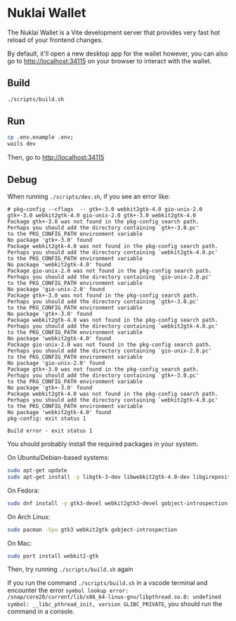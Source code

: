 # Nuklai Wallet

The Nuklai Wallet is a Vite development server that provides very fast hot reload of your frontend changes.

By default, it'll open a new desktop app for the wallet however, you can also go to [http://localhost:34115](http://localhost:34115) on your browser to interact with the wallet.

## Build

```bash
./scripts/build.sh
```

## Run

```bash
cp .env.example .env;
wails dev
```

Then, go to [http://localhost:34115](http://localhost:34115)

## Debug

When running `./scripts/dev.sh`, if you see an error like:

```
# pkg-config --cflags  -- gtk+-3.0 webkit2gtk-4.0 gio-unix-2.0 gtk+-3.0 webkit2gtk-4.0 gio-unix-2.0 gtk+-3.0 webkit2gtk-4.0
Package gtk+-3.0 was not found in the pkg-config search path.
Perhaps you should add the directory containing `gtk+-3.0.pc'
to the PKG_CONFIG_PATH environment variable
No package 'gtk+-3.0' found
Package webkit2gtk-4.0 was not found in the pkg-config search path.
Perhaps you should add the directory containing `webkit2gtk-4.0.pc'
to the PKG_CONFIG_PATH environment variable
No package 'webkit2gtk-4.0' found
Package gio-unix-2.0 was not found in the pkg-config search path.
Perhaps you should add the directory containing `gio-unix-2.0.pc'
to the PKG_CONFIG_PATH environment variable
No package 'gio-unix-2.0' found
Package gtk+-3.0 was not found in the pkg-config search path.
Perhaps you should add the directory containing `gtk+-3.0.pc'
to the PKG_CONFIG_PATH environment variable
No package 'gtk+-3.0' found
Package webkit2gtk-4.0 was not found in the pkg-config search path.
Perhaps you should add the directory containing `webkit2gtk-4.0.pc'
to the PKG_CONFIG_PATH environment variable
No package 'webkit2gtk-4.0' found
Package gio-unix-2.0 was not found in the pkg-config search path.
Perhaps you should add the directory containing `gio-unix-2.0.pc'
to the PKG_CONFIG_PATH environment variable
No package 'gio-unix-2.0' found
Package gtk+-3.0 was not found in the pkg-config search path.
Perhaps you should add the directory containing `gtk+-3.0.pc'
to the PKG_CONFIG_PATH environment variable
No package 'gtk+-3.0' found
Package webkit2gtk-4.0 was not found in the pkg-config search path.
Perhaps you should add the directory containing `webkit2gtk-4.0.pc'
to the PKG_CONFIG_PATH environment variable
No package 'webkit2gtk-4.0' found
pkg-config: exit status 1

Build error - exit status 1
```

You should probably install the required packages in your system.

On Ubuntu/Debian-based systems:

```bash
sudo apt-get update
sudo apt-get install -y libgtk-3-dev libwebkit2gtk-4.0-dev libgirepository1.0-dev
```

On Fedora:

```bash
sudo dnf install -y gtk3-devel webkit2gtk3-devel gobject-introspection-devel
```

On Arch Linux:

```bash
sudo pacman -Syu gtk3 webkit2gtk gobject-introspection
```

On Mac:

```bash
sudo port install webkit2-gtk
```

Then, try running `./scripts/build.sh` again

If you run the command `./scripts/build.sh` in a vscode terminal and encounter the error `symbol lookup error: /snap/core20/current/lib/x86_64-linux-gnu/libpthread.so.0: undefined symbol: __libc_pthread_init, version GLIBC_PRIVATE`, you should run the command in a console.
